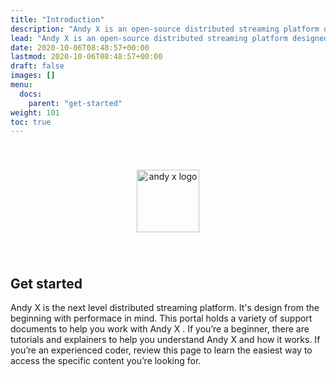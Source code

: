 ```yaml
---
title: "Introduction"
description: "Andy X is an open-source distributed streaming platform designed to deliver the best performance possible for high-performance data pipelines, streaming analytics, streaming between microservices and data integrations."
lead: "Andy X is an open-source distributed streaming platform designed to deliver the best performance possible for high-performance data pipelines, streaming analytics, streaming between microservices and data integrations."
date: 2020-10-06T08:48:57+00:00
lastmod: 2020-10-06T08:48:57+00:00
draft: false
images: []
menu:
  docs:
    parent: "get-started"
weight: 101
toc: true
---
```


<center><img src="./images/T1.png" style="height:100px; margin-top: 40px; margin-bottom: 40px" alt="andy x logo" align="middle"></center>

## Get started

Andy X is the next level distributed streaming platform. It's design from the beginning with performace in mind. This portal holds a variety of support documents to help you work with Andy X . If you’re a beginner, there are tutorials and explainers to help you understand Andy X and how it works. If you’re an experienced coder, review this page to learn the easiest way to access the specific content you’re looking for.
